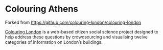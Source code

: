 # Colouring Athens

Forked from https://github.com/colouring-london/colouring-london

[Colouring London](http://colouring.london/) is a web-based citizen social
science project designed to help address these questions by crowdsourcing and
visualising twelve categories of information on London’s buildings.

